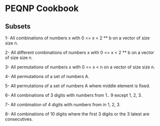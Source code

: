 # PEQNP Cookbook

## Subsets
1- All combinations of numbers x with 0 <= x < 2 ** b on a vector of size size n.

2- All different combinations of numbers x with 0 <= x < 2 ** b on a vector of size size n.

3- All permutations of numbers x with 0 <= x < n on a vector of size size n.

4- All permutations of a set of numbers A.

5- All permutations of a set of numbers A where middle element is fixed.

6- All combinations of 3 digits with numbers from 1.. 9 except 1, 2, 3.

7- All combination of 4 digits with numbers from in 1, 2, 3.

8- All combinations of 10 digits where the first 3 digits or the 3 latest are consecutives.
